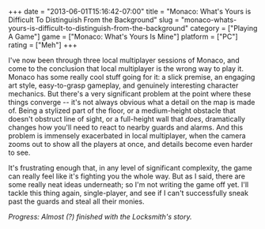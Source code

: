 +++
date = "2013-06-01T15:16:42-07:00"
title = "Monaco: What's Yours is Difficult To Distinguish From the Background"
slug = "monaco-whats-yours-is-difficult-to-distinguish-from-the-background"
category = ["Playing A Game"]
game = ["Monaco: What's Yours Is Mine"]
platform = ["PC"]
rating = ["Meh"]
+++

I've now been through three local multiplayer sessions of Monaco, and come to the conclusion that local multiplayer is the wrong way to play it.  Monaco has some really cool stuff going for it: a slick premise, an engaging art style, easy-to-grasp gameplay, and genuinely interesting character mechanics.  But there's a very significant problem at the point where these things converge -- it's not always obvious what a detail on the map is made of.  Being a stylized part of the floor, or a medium-height obstacle that doesn't obstruct line of sight, or a full-height wall that <i>does</i>, dramatically changes how you'll need to react to nearby guards and alarms.  And this problem is immensely exacerbated in local multiplayer, when the camera zooms out to show all the players at once, and details become even harder to see.

It's frustrating enough that, in any level of significant complexity, the game can really feel like it's fighting you the whole way.  But as I said, there are some really neat ideas underneath; so I'm not writing the game off yet.  I'll tackle this thing again, single-player, and see if I can't successfully sneak past the guards and steal all their monies.

<i>Progress: Almost (?) finished with the Locksmith's story.</i>